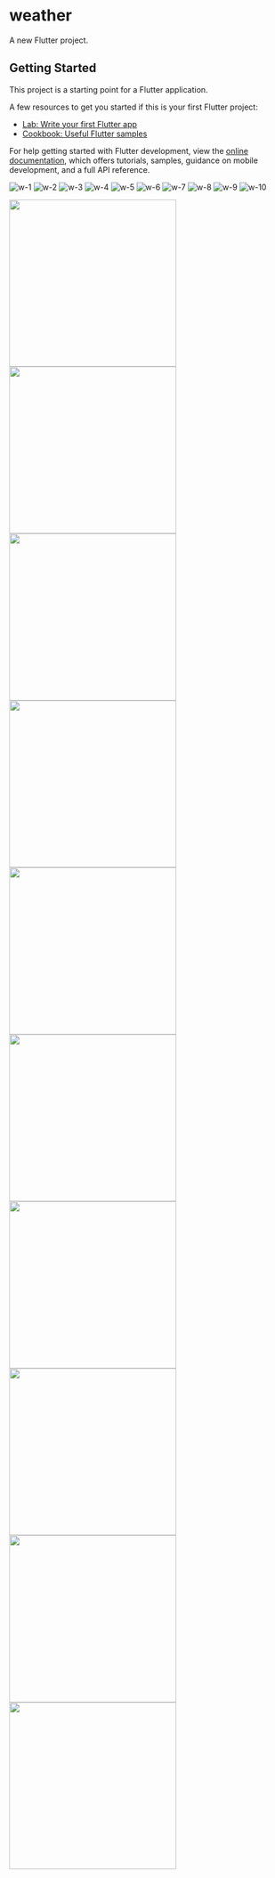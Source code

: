 # weather

A new Flutter project.

## Getting Started

This project is a starting point for a Flutter application.

A few resources to get you started if this is your first Flutter project:

- [Lab: Write your first Flutter app](https://docs.flutter.dev/get-started/codelab)
- [Cookbook: Useful Flutter samples](https://docs.flutter.dev/cookbook)

For help getting started with Flutter development, view the
[online documentation](https://docs.flutter.dev/), which offers tutorials,
samples, guidance on mobile development, and a full API reference.

![w-1](https://github.com/urvashi6065/Weather_App/assets/138776432/e4e72ec3-7991-42d8-96c1-eda08361dfd2)
![w-2](https://github.com/urvashi6065/Weather_App/assets/138776432/4a01ddfa-169b-4b14-90fc-72b4e8278b75)
![w-3](https://github.com/urvashi6065/Weather_App/assets/138776432/2d1f50cd-0418-40e1-81c6-92e98d35dc1d)
![w-4](https://github.com/urvashi6065/Weather_App/assets/138776432/ce50af74-a848-4906-b91c-55945905d54c)
![w-5](https://github.com/urvashi6065/Weather_App/assets/138776432/110d3260-7b06-4bb6-bffb-9cd6e91b8cd5)
![w-6](https://github.com/urvashi6065/Weather_App/assets/138776432/be6ac050-78ec-4ed8-9a89-99b214eef3aa)
![w-7](https://github.com/urvashi6065/Weather_App/assets/138776432/c99eaed2-7e92-47df-8865-d98c1ca6ee0e)
![w-8](https://github.com/urvashi6065/Weather_App/assets/138776432/e2ec9e1c-2883-4d7f-be5f-a5292798d3b6)
![w-9](https://github.com/urvashi6065/Weather_App/assets/138776432/034f4d56-e409-4832-95f9-2a2aecdeb543)
![w-10](https://github.com/urvashi6065/Weather_App/assets/138776432/917df144-d8d9-4abf-bcec-1bf65665290d)

<p>
   <img src="https://github.com/urvashi6065/Weather_App/blob/main/w-1.png" height=""500" width="300"/>
   <img src="https://github.com/urvashi6065/Weather_App/blob/main/w-2.png" height=""500" width="300"/>
   <img src="https://github.com/urvashi6065/Weather_App/blob/main/w-3.png" height=""500" width="300"/>
   <img src="https://github.com/urvashi6065/Weather_App/blob/main/w-4.png" height=""500" width="300"/>
   <img src="https://github.com/urvashi6065/Weather_App/blob/main/w-5.png" height=""500" width="300"/>
   <img src="https://github.com/urvashi6065/Weather_App/blob/main/w-6.png" height=""500" width="300"/>
   <img src="https://github.com/urvashi6065/Weather_App/blob/main/w-7.png" height=""500" width="300"/>
   <img src="https://github.com/urvashi6065/Weather_App/blob/main/w-8.png" height=""500" width="300"/>
   <img src="https://github.com/urvashi6065/Weather_App/blob/main/w-9.png" height=""500" width="300"/>
   <img src="https://github.com/urvashi6065/Weather_App/blob/main/w-10.png" height=""500" width="300"/>
</p>

